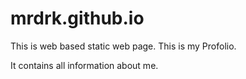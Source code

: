 # mrdrk.github.io
This is web based static web page.
This is my Profolio.

It contains all information about me.
